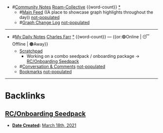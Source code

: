 - #[Community Notes](<Community Notes.md>) [Roam-Collective](<Roam-Collective.md>) {{word-count}} [*]([rc](<rc.md>)) 
    - #[Main Feed](<Main Feed.md>) ((A place to showcase graph highlights throughout the day)) [not-populated](<not-populated.md>) 
    - #[Graph Change Log](<Graph Change Log.md>) [not-populated](<not-populated.md>)
- ---
- #[My Daily Notes](<My Daily Notes.md>) [Charles Farr](<Charles Farr.md>) [°]([csf](<csf.md>)) {{word-count}} — {{or:🟢Online | 😴 Offline | 🟠Away}}
    - [Scratchpad](<Scratchpad.md>)
        - Working on a combo seedpack / onboarding package → [RC/Onboarding Seedpack](<RC/Onboarding Seedpack.md>)
    - #[Conversation & Comments](<Conversation & Comments.md>) [not-populated](<not-populated.md>)
    - [Bookmarks](<Bookmarks.md>) [not-populated](<not-populated.md>)
- ---

# Backlinks
## [RC/Onboarding Seedpack](<RC/Onboarding Seedpack.md>)
- **[Date Created](<Date Created.md>):** [March 18th, 2021](<March 18th, 2021.md>)

